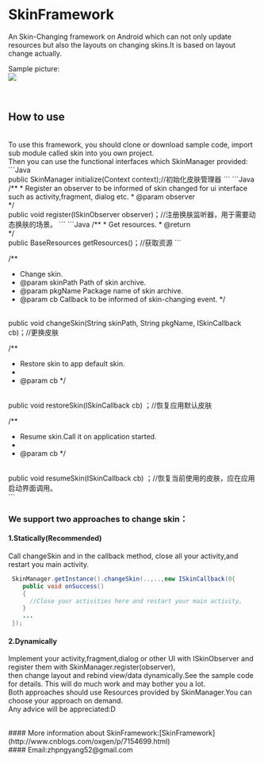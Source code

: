 # SkinFramework
An Skin-Changing framework on Android which can not only update resources but also the layouts on changing skins.It is based on layout change actually.

Sample picture:
<br/>
![](https://raw.githubusercontent.com/Zeal27/SkinFramework/dev/Pics/sample.gif)

</br>

## How to use
</br>
To use this framework, you should clone or download sample code, import sub module called skin into you own project.
</br>
Then you can use the functional interfaces which SkinManager provided:
</br>
```Java
</br>
public SkinManager initialize(Context context);//初始化皮肤管理器
```
```Java
/**
 * Register an observer to be informed of skin changed for ui interface such as activity,fragment, dialog etc.
 * @param observer
 </br>
 */
 </br>
public void register(ISkinObserver observer)；//注册换肤监听器，用于需要动态换肤的场景。
```
```Java
/**
 * Get resources.
 * @return
  </br>
 */
  </br>
public BaseResources getResources()；//获取资源
```

/**
 * Change skin.
 * @param skinPath Path of skin archive.
 * @param pkgName Package name of skin archive.
 * @param cb Callback to be informed of skin-changing event.
 */
  </br>
public void changeSkin(String skinPath, String pkgName, ISkinCallback cb)；//更换皮肤

/**
 * Restore skin to app default skin.
 *
 * @param cb
 */
  </br>
public void restoreSkin(ISkinCallback cb) ；//恢复应用默认皮肤

/**
 * Resume skin.Call it on application started.
 *
 * @param cb
 */
  </br>
public void resumeSkin(ISkinCallback cb) ；//恢复当前使用的皮肤，应在应用启动界面调用。
</br>
```

</br>

### We support two approaches to change skin：
#### 1.Statically(Recommended)
Call changeSkin and in the callback method, close all your activity,and restart you main activity.
```Java
 SkinManager.getInstance().changeSkin(..,..,new ISkinCallback(0{
    public void onSuccess()
    {
      //Close your activities here and restart your main activity。
    }
    ...
 });
```

#### 2.Dynamically
Implement your activity,fragment,dialog or other UI with ISkinObserver and register them with SkinManager.register(observer),
<br>
then change layout and rebind view/data dynamically.See the sample code for details. This will do much work and may bother you a lot.
</br>
Both approaches should use Resources provided by SkinManager.You can choose your approach on demand.
</br>
Any advice will be appreciated:D

</br>
#### More information about SkinFramework:[SkinFramework](http://www.cnblogs.com/oxgen/p/7154699.html)
</br>
#### Email:zhpngyang52@gmail.com


